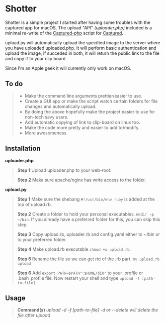 Shotter
===================

Shotter is a simple project I started after having some troubles with the captured app for macOS. The upload "API" *(uploader.php)* included is a minimal re-write of the [Captured-php](https://github.com/csexton/captured-php) script for [Captured](http://www.capturedapp.com).

upload.py will automatically upload the specified image to the server where you have uploaded uploaded.php. It will perform basic authentication and upload the image, if succeded in both, it will return the public link to the file and copy if to your clip board.

Since I'm an Apple geek it will currently only work on macOS.


To do
-------------
 > -  Make the command line arguments prettier/easier to use.
 > -  Create a GUI app or make the script watch certain folders for file changes and automatically upload.
 > - By doing the above hopefully make the project easier to use for non-tech savy users.
 > - Add automatic copying of link to clip-board on linux too.
 > - Make the code more pretty and easier to add to/modify.
 > - More awesomeness.

Installation
-------------

**uploader.php**
>**Step 1**
>Upload uploader.php to your web-root.
>
>**Step 2**
>Make sure apache/nginx has write access to the folder.

**upload.py**
> **Step 1**
> Make sure the shebang `#!/usr/bin/env ruby` is added at the top of upload.rb.
>
> **Step 2**
> Create a folder to hold your personal executables. `mkdir -p ~/bin`. If you already have a preferred folder for this, you can skip this step.
>
>**Step 3**
> Copy upload.rb, uploader.rb and config.yaml either to ~/bin or to your preferred folder.
>
>**Step 4**
> Make upload.rb executable `chmod +x upload.rb`.
>
> **Step 5**
> Rename the file so we can get rid of the .rb part. `mv upload.rb upload`
>
> **Step 6**
> Add `export PATH=$PATH":$HOME/bin"` to your .profile or .bash_profile file.
> Now restart your shell and type `upload -f [path-to-file]`


Usage
-------------

> **Command(s)**
> *upload -d -f [path-to-file]*
> *-d or --delete will delete the file after upload*

